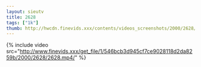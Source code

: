 ```yaml
--- 
layout: sieutv
title: 2628
tags: ["1k"]
thumb: http://hwcdn.finevids.xxx/contents/videos_screenshots/2000/2628/preview.mp4.jpg
---
```

{% include video src="http://www.finevids.xxx/get_file/1/546bcb3d945cf7ce9028118d2da8259b/2000/2628/2628.mp4/" %} 
